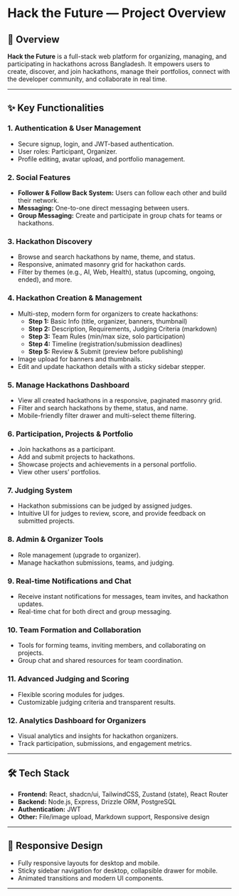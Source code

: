 # Hack the Future — Project Overview

## 🚀 Overview

**Hack the Future** is a full-stack web platform for organizing, managing, and participating in hackathons across Bangladesh. It empowers users to create, discover, and join hackathons, manage their portfolios, connect with the developer community, and collaborate in real time.

---

## ✨ Key Functionalities

### 1. **Authentication & User Management**
- Secure signup, login, and JWT-based authentication.
- User roles: Participant, Organizer.
- Profile editing, avatar upload, and portfolio management.

### 2. **Social Features**
- **Follower & Follow Back System:** Users can follow each other and build their network.
- **Messaging:** One-to-one direct messaging between users.
- **Group Messaging:** Create and participate in group chats for teams or hackathons.

### 3. **Hackathon Discovery**
- Browse and search hackathons by name, theme, and status.
- Responsive, animated masonry grid for hackathon cards.
- Filter by themes (e.g., AI, Web, Health), status (upcoming, ongoing, ended), and more.

### 4. **Hackathon Creation & Management**
- Multi-step, modern form for organizers to create hackathons:
  - **Step 1:** Basic Info (title, organizer, banners, thumbnail)
  - **Step 2:** Description, Requirements, Judging Criteria (markdown)
  - **Step 3:** Team Rules (min/max size, solo participation)
  - **Step 4:** Timeline (registration/submission deadlines)
  - **Step 5:** Review & Submit (preview before publishing)
- Image upload for banners and thumbnails.
- Edit and update hackathon details with a sticky sidebar stepper.

### 5. **Manage Hackathons Dashboard**
- View all created hackathons in a responsive, paginated masonry grid.
- Filter and search hackathons by theme, status, and name.
- Mobile-friendly filter drawer and multi-select theme filtering.

### 6. **Participation, Projects & Portfolio**
- Join hackathons as a participant.
- Add and submit projects to hackathons.
- Showcase projects and achievements in a personal portfolio.
- View other users’ portfolios.

### 7. **Judging System**
- Hackathon submissions can be judged by assigned judges.
- Intuitive UI for judges to review, score, and provide feedback on submitted projects.

### 8. **Admin & Organizer Tools**
- Role management (upgrade to organizer).
- Manage hackathon submissions, teams, and judging.

### 9. **Real-time Notifications and Chat**
- Receive instant notifications for messages, team invites, and hackathon updates.
- Real-time chat for both direct and group messaging.

### 10. **Team Formation and Collaboration**
- Tools for forming teams, inviting members, and collaborating on projects.
- Group chat and shared resources for team coordination.

### 11. **Advanced Judging and Scoring**
- Flexible scoring modules for judges.
- Customizable judging criteria and transparent results.

### 12. **Analytics Dashboard for Organizers**
- Visual analytics and insights for hackathon organizers.
- Track participation, submissions, and engagement metrics.

---

## 🛠️ Tech Stack

- **Frontend:** React, shadcn/ui, TailwindCSS, Zustand (state), React Router
- **Backend:** Node.js, Express, Drizzle ORM, PostgreSQL
- **Authentication:** JWT
- **Other:** File/image upload, Markdown support, Responsive design

---

## 📱 Responsive Design

- Fully responsive layouts for desktop and mobile.
- Sticky sidebar navigation for desktop, collapsible drawer for mobile.
- Animated transitions and modern UI components.

---